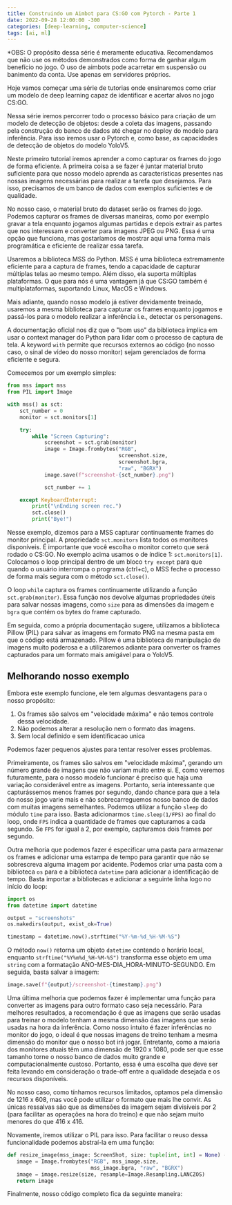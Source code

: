 ```yaml
---
title: Construindo um Aimbot para CS:GO com Pytorch - Parte 1
date: 2022-09-28 12:00:00 -300
categories: [deep-learning, computer-science]
tags: [ai, ml]
---
```

*OBS: O propósito dessa série é meramente educativa. Recomendamos que não use os métodos demonstrados como forma de ganhar algum benefício no jogo. O uso de aimbots pode acarretar em suspensão ou banimento da conta. Use apenas em servidores próprios.


Hoje vamos começar uma série de tutorias onde ensinaremos como criar um modelo de deep learning capaz de identificar e acertar alvos no jogo CS:GO.

Nessa série iremos percorrer todo o processo básico para criação de um modelo de detecção de objetos: desde a coleta das imagens, passando pela construção do banco de dados até chegar no deploy do modelo para inferência. Para isso iremos usar o Pytorch e, como base, as capacidades de detecção de objetos do modelo YoloV5.

Neste primeiro tutorial iremos aprender a como capturar os frames do jogo de forma eficiente. A primeira coisa a se fazer é juntar material bruto suficiente para que nosso modelo aprenda as características presentes nas nossas imagens necessárias para realizar a tarefa que desejamos. Para isso, precisamos de um banco de dados com exemplos suficientes e de qualidade.

No nosso caso, o material bruto do dataset serão os frames do jogo. Podemos capturar os frames de diversas maneiras, como por exemplo gravar a tela enquanto jogamos algumas partidas e depois extrair as partes que nos interessam e converter para imagens JPEG ou PNG. Essa é uma opção que funciona, mas gostaríamos de mostrar aqui uma forma mais programática e eficiente de realizar essa tarefa.

Usaremos a biblioteca MSS do Python. MSS é uma biblioteca extremamente eficiente para a captura de frames, tendo a capacidade de capturar múltiplas telas ao mesmo tempo. Além disso, ela suporta múltiplas plataformas. O que para nós é uma vantagem já que CS:GO também é multiplataformas, suportando Linux, MacOS e Windows.

Mais adiante, quando nosso modelo já estiver devidamente treinado, usaremos a mesma biblioteca para capturar os frames enquanto jogamos e passá-los para o modelo realizar a inferência i.e., detectar os personagens.

A documentação oficial nos diz que o "bom uso" da biblioteca implica em usar o context manager do Python para lidar com o processo de captura de tela. A keyword `with` permite que recursos externos ao código (no nosso caso, o sinal de vídeo do nosso monitor) sejam gerenciados de forma eficiente e segura.

Comecemos por um exemplo simples:
```python
from mss import mss
from PIL import Image

with mss() as sct:
    sct_number = 0
    monitor = sct.monitors[1]

    try:
        while "Screen Capturing":
            screenshot = sct.grab(monitor)
            image = Image.frombytes("RGB",
                                    screenshot.size,
                                    screenshot.bgra, 
                                    "raw", "BGRX")
            image.save(f"screenshot-{sct_number}.png")

            sct_number += 1

    except KeyboardInterrupt:
        print("\nEnding screen rec.")
        sct.close()
        print("Bye!")
```

Nesse exemplo, dizemos para a MSS capturar continuamente frames do monitor principal. A propriedade `sct.monitors` lista todos os monitores disponíveis. É importante que você escolha o monitor correto que será rodado o CS:GO. No exemplo acima usamos o de índice 1: `sct.monitors[1]`. Colocamos o loop principal dentro de um bloco `try except` para que quando o usuário interrompa o programa (ctrl+c), o MSS feche o processo de forma mais segura com o método `sct.close()`.

O loop `while` captura os frames continuamente utilizando a função `sct.grab(monitor)`. Essa função nos devolve algumas propriedades úteis para salvar nossas imagens, como `size` para as dimensões da imagem e `bgra` que contém os bytes do frame capturado.

Em seguida, como a própria documentação sugere, utilizamos a biblioteca Pillow (PIL) para salvar as imagens em formato PNG na mesma pasta em que o código está armazenado. Pillow é uma biblioteca de manipulação de imagens muito poderosa e a utilizaremos adiante para converter os frames capturados para um formato mais amigável para o YoloV5.

## Melhorando nosso exemplo
Embora este exemplo funcione, ele tem algumas desvantagens para o nosso propósito:

1. Os frames são salvos em "velocidade máxima" e não temos controle dessa velocidade.
2. Não podemos alterar a resolução nem o formato das imagens. 
3. Sem local definido e sem identificacao unica

Podemos fazer pequenos ajustes para tentar resolver esses problemas.

Primeiramente, os frames são salvos em "velocidade máxima", gerando um número grande de imagens que não variam muito entre si. E, como veremos futuramente, para o nosso modelo funcionar é preciso que haja uma variação considerável entre as imagens. Portanto, seria interessante que capturássemos menos frames por segundo, dando chance para que a tela do nosso jogo varie mais e não sobrecarreguemos nosso banco de dados com muitas imagens semelhantes. Podemos utilizar a função `sleep` do módulo `time` para isso. Basta adicionarmos `time.sleep(1/FPS)` ao final do loop, onde `FPS` indica  a quantidade de frames que capturamos a cada segundo. Se `FPS` for igual a 2, por exemplo, capturamos dois frames por segundo.

Outra melhoria que podemos fazer é especificar uma pasta para armazenar os frames e adicionar uma estampa de tempo para garantir que não se sobrescreva alguma imagem por acidente. Podemos criar uma pasta com a biblioteca `os` para e a biblioteca `datetime` para adicionar a identificação de tempo. Basta importar a bibliotecas e adicionar a seguinte linha logo no início do loop:

```python
import os
from datetime import datetime

output = "screenshots"
os.makedirs(output, exist_ok=True)

timestamp = datetime.now().strftime("%Y-%m-%d_%H-%M-%S")
```

O método `now()` retorna um objeto `datetime` contendo o horário local, enquanto `strftime("%Y%m%d_%H-%M-%S")` transforma esse objeto em uma `string` com a formatação ANO-MES-DIA_HORA-MINUTO-SEGUNDO. Em seguida, basta salvar a imagem:

```python
image.save(f"{output}/screenshot-{timestamp}.png")
```
Uma última melhoria que podemos fazer é implementar uma função para converter as imagens para outro formato caso seja necessário. Para melhores resultados, a recomendação é que as imagens que serão usadas para treinar o modelo tenham a mesma dimensão das imagens que serão usadas na hora da inferência. Como nosso intuito é fazer inferências no monitor do jogo, o ideal é que nossas imagens de treino tenham a mesma dimensão do monitor que o nosso bot irá jogar. Entretanto, como a maioria dos monitores atuais têm uma dimensão de 1920 x 1080, pode ser que esse tamanho torne o nosso banco de dados muito grande e computacionalmente custoso. Portanto, essa é uma escolha que deve ser feita levando em consideração o trade-off entre a qualidade desejada e os recursos disponíveis.

No nosso caso, como tínhamos recursos limitados, optamos pela dimensão de 1216 x 608, mas você pode utilizar o formato que mais lhe convir. As únicas ressalvas são que as dimensões da imagem sejam divisíveis por 2 (para facilitar as operações na hora do treino) e que não sejam muito menores do que 416 x 416.

Novamente, iremos utilizar o PIL para isso. Para facilitar o reuso dessa funcionalidade podemos abstraí-la em uma função:
```python
def resize_image(mss_image: ScreenShot, size: tuple[int, int] = None) -> Image:
   image = Image.frombytes("RGB", mss_image.size,
                           mss_image.bgra, "raw", "BGRX")
   image = image.resize(size, resample=Image.Resampling.LANCZOS)
   return image
```

Finalmente, nosso código completo fica da seguinte maneira:

